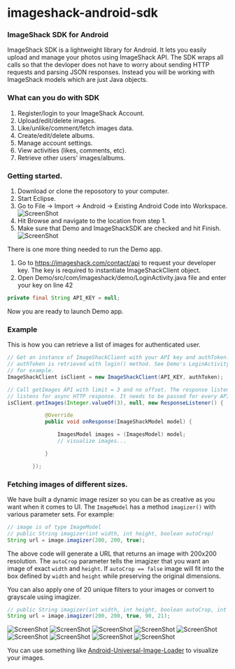 imageshack-android-sdk
======================

### ImageShack SDK for Android

ImageShack SDK is a lightweight library for Android. It lets you easily upload and manage your photos using ImageShack API. The SDK wraps all calls so that the devloper does not have to worry about sending HTTP requests and parsing JSON responses. Instead you will be working with ImageShack models which are just Java objects. 

### What can you do with SDK

1. Register/login to your ImageShack Account.
2. Upload/edit/delete images.
3. Like/unlike/comment/fetch images data.
4. Create/edit/delete albums.
5. Manage account settings.
6. View activities (likes, comments, etc).
7. Retrieve other users' images/albums. 

### Getting started.

1. Download or clone the reposotory to your computer. 
2. Start Eclipse.
3. Go to File -> Import -> Android -> Existing Android Code into Workspace.
	![ScreenShot](http://imageshack.com/a/img196/3982/ewl4.png)
5. Hit Browse and navigate to the location from step 1.
6. Make sure that Demo and ImageShackSDK are checked and hit Finish.
	![ScreenShot](http://imageshack.com/a/img802/8397/l5a5.png)

There is one more thing needed to run the Demo app.

1. Go to https://imageshack.com/contact/api to request your developer key. The key is required to instantiate ImageShackClient object. 
2. Open Demo/src/com/imageshack/demo/LoginActivity.java file and enter your key on line 42
```java
private final String API_KEY = null;
```
Now you are ready to launch Demo app.

### Example
This is how you can retrieve a list of images for authenticated user.
```java
// Get an instance of ImageShackClient with your API key and authToken. The
// authToken is retrieved with login() method. See Demo's LoginActivity.java
// for example.
ImageShackClient isClient = new ImageShackClient(API_KEY, authToken);

// Call getImages API with limit = 3 and no offset. The response listener 
// listens for async HTTP response. It needs to be passed for every API call.
isClient.getImages(Integer.valueOf(3), null, new ResponseListener() {

			@Override
			public void onResponse(ImageShackModel model) {

				ImagesModel images = (ImagesModel) model;
				// visualize images...

			}

		});
```

### Fetching images of different sizes.
We have built a dynamic image resizer so you can be as creative as you want when it comes to UI. The `ImageModel` has a method `imagizer()` with various parameter sets. For example:
```java
// image is of type ImageModel
// public String imagizer(int width, int height, boolean autoCrop)
String url = image.imagizer(200, 200, true);
```
The above code will generate a URL that returns an image with 200x200 resolution. The `autoCrop` parameter tells the imagizer that you want an image of exact `width` and `height`. If `autoCrop == false` image will fit into the box defined by `width` and `height` while preserving the original dimensions. 

You can also apply one of 20 unique filters to your images or convert to grayscale using imagizer.
```java
// public String imagizer(int width, int height, boolean autoCrop, int quality, int filter)
String url = image.imagizer(200, 200, true, 90, 21);
```

![ScreenShot](http://imagizer.imageshack.us/v2/200x200q90f0/c/827/filx.jpg)
![ScreenShot](http://imagizer.imageshack.us/v2/200x200q90f1/c/827/filx.jpg)
![ScreenShot](http://imagizer.imageshack.us/v2/200x200q90f2/c/827/filx.jpg)
![ScreenShot](http://imagizer.imageshack.us/v2/200x200q90f3/c/827/filx.jpg)
![ScreenShot](http://imagizer.imageshack.us/v2/200x200q90f8/c/827/filx.jpg)
![ScreenShot](http://imagizer.imageshack.us/v2/200x200q90f17/c/827/filx.jpg)
![ScreenShot](http://imagizer.imageshack.us/v2/200x200q90f18/c/827/filx.jpg)
![ScreenShot](http://imagizer.imageshack.us/v2/200x200q90f11/c/827/filx.jpg)
![ScreenShot](http://imagizer.imageshack.us/v2/200x200q90f21/c/827/filx.jpg)

You can use something like [Android-Universal-Image-Loader](https://github.com/nostra13/Android-Universal-Image-Loader/) to visualize your images.
